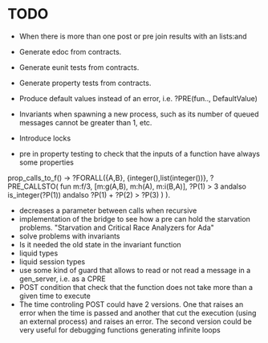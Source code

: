 # TODO
- When there is more than one post or pre join results with an lists:and
- Generate edoc from contracts.
- Generate eunit tests from contracts.
- Generate property tests from contracts.
- Produce default values instead of an error, i.e. ?PRE(fun.., DefaultValue)
- Invariants when spawning a new process, such as its number of queued messages cannot be greater than 1, etc.
- Introduce locks

- pre in property testing to check that the inputs of a function have always some properties

prop_calls_to_f() ->
    ?FORALL({A,B}, {integer(),list(integer())},
	    ?PRE_CALLSTO(
	    	fun m:f/3,
	    	[m:g(A,B), m:h(A), m:i(B,A)],
	    	?P(1) > 3 andalso is_integer(?P(1)) andalso ?P(1) + ?P(2) > ?P(3)
	    )
	).

- decreases  a parameter between calls when recursive
- implementation of the bridge to see how a pre can hold the starvation problems. "Starvation and Critical Race Analyzers for Ada"
- solve problems with invariants 
- Is it needed the old state in the invariant function
- liquid types
- liquid session types
- use some kind of guard that allows to read or not read a message in a gen_server, i.e. as a CPRE
- POST condition that check that the function does not take more than a given time to execute
- The time controling POST could have 2 versions. One that raises an error when the time is passed and another that cut the execution (using an external process) and raises an error. The second version could be very useful for debugging functions generating infinite loops 

